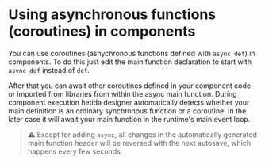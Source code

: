 # Using asynchronous functions (coroutines) in components

You can use coroutines (asnychronous functions defined with `async def`) in components. To do this just edit the main function declaration to start with `async def` instead of `def`.

After that you can await other coroutines defined in your component code or imported from libraries from within the async main function. During component execution hetida designer automatically detects whether your main definition is an ordinary synchronous function or a coroutine. In the later case it will await your main function in the runtime's main event loop.

> :warning: Except for adding `async`, all changes in the automatically generated main function header will be reversed with the next autosave, which happens every few seconds.